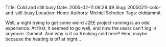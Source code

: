 Title: Cold and still busy
Date: 2005-02-11 06:28:49
Slug: 20050211-cold-and-still-busy
Location: Home
Authors: Michiel Scholten
Tags: olddammit

<p>Well, a night trying to get some weird J2EE project running is an odd experience. At first, it seemed to go well, and now the users can't log in anymore. Dammit. And why is it so freaking cold here? Hrm, maybe because the heating is off at night...</p>